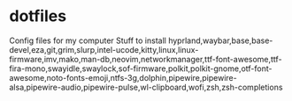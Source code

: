 # dotfiles
Config files for my computer
Stuff to install
hyprland,waybar,base,base-devel,eza,git,grim,slurp,intel-ucode,kitty,linux,linux-firmware,imv,mako,man-db,neovim,networkmanager,ttf-font-awesome,ttf-fira-mono,swayidle,swaylock,sof-firmware,polkit,polkit-gnome,otf-font-awesome,noto-fonts-emoji,ntfs-3g,dolphin,pipewire,pipewire-alsa,pipewire-audio,pipewire-pulse,wl-clipboard,wofi,zsh,zsh-completions
